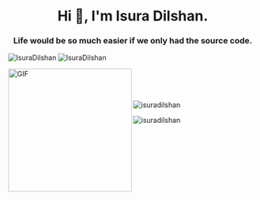 <h1 align="center">Hi 👋, I'm Isura Dilshan.</h1>
<h3 align="center">Life would be so much easier if we only had the source code.</h3>

![IsuraDilshan](https://github-readme-stats.vercel.app/api?username=IsuraDilshan&count_private=true&hide=stars&include_all_commits=true&line_height=24&show_icons=true&theme=algolia)
![IsuraDilshan](https://github-readme-stats.vercel.app/api/top-langs/?username=IsuraDilshan&layout=compact&langs_count=6&theme=algolia)


<img align="left" alt="GIF" width="250px" src="https://media.giphy.com/media/M9kgjEsLG6LMbYC9dl/giphy.gif"/>



<br>
<br>
<p>&nbsp;&nbsp;&nbsp;&nbsp;&nbsp;&nbsp;&nbsp;&nbsp;&nbsp;&nbsp;&nbsp;&nbsp;&nbsp;&nbsp;&nbsp;&nbsp;&nbsp;&nbsp;&nbsp;&nbsp;&nbsp;&nbsp;&nbsp;&nbsp;&nbsp;&nbsp;&nbsp;&nbsp;&nbsp;&nbsp;&nbsp;&nbsp;&nbsp;&nbsp;&nbsp;&nbsp;&nbsp;&nbsp;&nbsp;&nbsp;&nbsp;&nbsp;&nbsp;&nbsp;&nbsp;&nbsp;&nbsp;&nbsp;&nbsp;&nbsp;&nbsp;&nbsp;<img align="center" src="https://github-readme-streak-stats.herokuapp.com/?user=isuradilshan&" alt="isuradilshan"/></p>

<p align="left"> <img src="https://komarev.com/ghpvc/?username=isuradilshan&label=Profile%20views&color=0e75b6&style=flat" alt="isuradilshan" /> </p>

